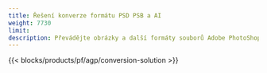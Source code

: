 ```yaml
---
title: Řešení konverze formátu PSD PSB a AI
weight: 7730
limit: 
description: Převádějte obrázky a další formáty souborů Adobe PhotoShop & Illustrator
---
```


{{< blocks/products/pf/agp/conversion-solution >}} 

